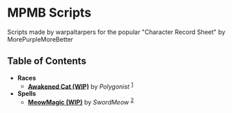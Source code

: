 # MPMB Scripts
Scripts made by warpaltarpers for the popular "Character Record Sheet" by MorePurpleMoreBetter

## Table of Contents
* **Races**
  * **[Awakened Cat (WIP)](https://github.com/warpaltarpers/MPMB-scripts/blob/master/Awakened%20Cat/ACv0.1.js)** by *Polygonist* <sup>[1](https://homebrewery.naturalcrit.com/share/SJHYdnaiVz)</sup>
* **Spells**
  * **[MeowMagic (WIP)](https://github.com/warpaltarpers/MPMB-scripts/blob/master/MeowMagic/MeowMagic%20%5BSwordMeow%2C%20transcribed%20by%20warpaltarpers%5D.js)** by *SwordMeow* <sup>[2](https://imgur.com/a/YxNy4KI#TlEu37P)</sup>
